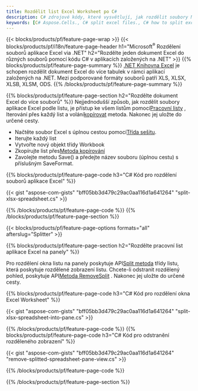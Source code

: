 ```yaml
---
title: Rozdělit list Excel Worksheet po C#
description: C# zdrojové kódy, které vysvětlují, jak rozdělit soubory Microsoft Excel do více souborů v aplikacích Visual C#.NET
keywords: [C# Aspose.Cells., C# split excel files., C# how to split excel files into multiple files., C# excel splitter., C# split Cell., Cell splitter using C#]
---
```

{{< blocks/products/pf/feature-page-wrap >}}
{{< blocks/products/pf/i18n/feature-page-header h1="Microsoft<sup>&reg;</sup> Rozdělení souborů aplikace Excel via .NET" h2="Rozdělte jeden dokument Excel do různých souborů pomocí kódu C# v aplikacích založených na .NET" >}}
{{% blocks/products/pf/feature-page-summary %}}
[.NET Knihovna Excel](/cells/cs/net/) je schopen rozdělit dokument Excel do více tabulek v rámci aplikací založených na .NET. Mezi podporované formáty souborů patří XLS, XLSX, XLSB, XLSM, ODS.
{{% /blocks/products/pf/feature-page-summary %}}

{{% blocks/products/pf/feature-page-section h2="Rozdělte dokument Excel do více souborů" %}}
Nejjednodušší způsob, jak rozdělit soubory aplikace Excel podle listu, je přístup ke všem listům pomocí[Pracovní listy](https://reference.aspose.com/cells/net/aspose.cells/workbook/properties/worksheets) , Iterování přes každý list a volání[kopírovat](https://reference.aspose.com/cells/net/aspose.cells/worksheet/methods/copy) metoda. Nakonec jej uložte do určené cesty.

 + Načtěte soubor Excel s úplnou cestou pomocí[Třída sešitu](https://reference.aspose.com/cells/net/aspose.cells/workbook).
+ Iterujte každý list
+ Vytvořte nový objekt třídy Workbook
 + Zkopírujte list přes[Metoda kopírování](https://reference.aspose.com/cells/net/aspose.cells/worksheet/methods/copy)
+ Zavolejte metodu Save() a předejte název souboru (úplnou cestu) s příslušným SaveFormat.

{{% blocks/products/pf/feature-page-code h3="C# Kód pro rozdělení souborů aplikace Excel" %}}

{{< gist "aspose-com-gists" "bff05bb3d479c29ac0aa116d1a641264" "split-xlsx-spreadsheet.cs" >}}

{{% /blocks/products/pf/feature-page-code %}}
{{% /blocks/products/pf/feature-page-section %}}

{{< blocks/products/pf/feature-page-options formats="all" afterslug="Splitter" >}}

{{% blocks/products/pf/feature-page-section h2="Rozdělte pracovní list aplikace Excel na panely" %}}

 Pro rozdělení okna listu na panely poskytuje API[Split metoda](https://reference.aspose.com/cells/net/aspose.cells/worksheet/methods/split) třídy listu, která poskytuje rozdělené zobrazení listu. Chcete-li odstranit rozdělený pohled, poskytuje API[Metoda RemoveSplit](https://reference.aspose.com/cells/net/aspose.cells/worksheet/methods/removesplit) . Nakonec jej uložte do určené cesty.

{{% blocks/products/pf/feature-page-code h3="C# Kód pro rozdělení okna Excel Worksheet" %}}

{{< gist "aspose-com-gists" "bff05bb3d479c29ac0aa116d1a641264" "split-xlsx-spreadsheet-into-pane.cs" >}}

{{% /blocks/products/pf/feature-page-code %}}
{{% blocks/products/pf/feature-page-code h3="C# Kód pro odstranění rozděleného zobrazení" %}}

{{< gist "aspose-com-gists" "bff05bb3d479c29ac0aa116d1a641264" "remove-splitted-spreadsheet-pane-view.cs" >}}

{{% /blocks/products/pf/feature-page-code %}}

{{% /blocks/products/pf/feature-page-section %}}
